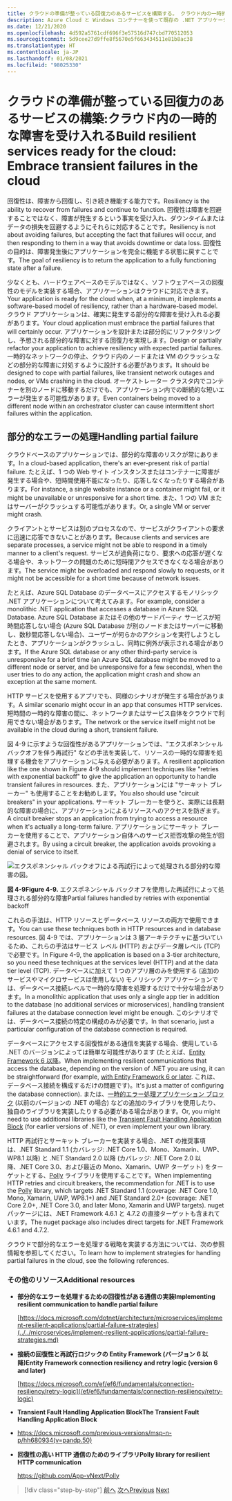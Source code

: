 ```yaml
---
title: クラウドの準備が整っている回復力のあるサービスを構築する。 クラウド内の一時的な障害を受け入れる
description: Azure Cloud と Windows コンテナーを使って既存の .NET アプリケーションを最新化する | クラウドに対応する回復力のあるサービスを構築する。 クラウド内の一時的な障害を受け入れる
ms.date: 12/21/2020
ms.openlocfilehash: 4d592a5761cdf696f3e57516d747cbd770512053
ms.sourcegitcommit: 5d9cee27d9ffe8f5670e5f663434511e81b8ac38
ms.translationtype: HT
ms.contentlocale: ja-JP
ms.lasthandoff: 01/08/2021
ms.locfileid: "98025330"
---
```

# <a name="build-resilient-services-ready-for-the-cloud-embrace-transient-failures-in-the-cloud"></a><span data-ttu-id="f1e72-105">クラウドの準備が整っている回復力のあるサービスの構築:クラウド内の一時的な障害を受け入れる</span><span class="sxs-lookup"><span data-stu-id="f1e72-105">Build resilient services ready for the cloud: Embrace transient failures in the cloud</span></span>

<span data-ttu-id="f1e72-106">回復性は、障害から回復し、引き続き機能する能力です。</span><span class="sxs-lookup"><span data-stu-id="f1e72-106">Resiliency is the ability to recover from failures and continue to function.</span></span> <span data-ttu-id="f1e72-107">回復性は障害を回避することではなく、障害が発生するという事実を受け入れ、ダウンタイムまたはデータの損失を回避するようにそれらに対応することです。</span><span class="sxs-lookup"><span data-stu-id="f1e72-107">Resiliency is not about avoiding failures, but accepting the fact that failures will occur, and then responding to them in a way that avoids downtime or data loss.</span></span> <span data-ttu-id="f1e72-108">回復性の目的は、障害発生後にアプリケーションを完全に機能する状態に戻すことです。</span><span class="sxs-lookup"><span data-stu-id="f1e72-108">The goal of resiliency is to return the application to a fully functioning state after a failure.</span></span>

<span data-ttu-id="f1e72-109">少なくとも、ハードウェアベースのモデルではなく、ソフトウェアベースの回復性のモデルを実装する場合、アプリケーションはクラウドに対応できます。</span><span class="sxs-lookup"><span data-stu-id="f1e72-109">Your application is ready for the cloud when, at a minimum, it implements a software-based model of resiliency, rather than a hardware-based model.</span></span> <span data-ttu-id="f1e72-110">クラウド アプリケーションは、確実に発生する部分的な障害を受け入れる必要があります。</span><span class="sxs-lookup"><span data-stu-id="f1e72-110">Your cloud application must embrace the partial failures that will certainly occur.</span></span> <span data-ttu-id="f1e72-111">アプリケーションを設計または部分的にリファクタリングし、予想される部分的な障害に対する回復力を実現します。</span><span class="sxs-lookup"><span data-stu-id="f1e72-111">Design or partially refactor your application to achieve resiliency with expected partial failures.</span></span> <span data-ttu-id="f1e72-112">一時的なネットワークの停止、クラウド内のノードまたは VM のクラッシュなどの部分的な障害に対処するように設計する必要があります。</span><span class="sxs-lookup"><span data-stu-id="f1e72-112">It should be designed to cope with partial failures, like transient network outages and nodes, or VMs crashing in the cloud.</span></span> <span data-ttu-id="f1e72-113">オーケストレーター クラスタ内でコンテナーを別のノードに移動するだけでも、アプリケーション内での断続的な短いエラーが発生する可能性があります。</span><span class="sxs-lookup"><span data-stu-id="f1e72-113">Even containers being moved to a different node within an orchestrator cluster can cause intermittent short failures within the application.</span></span>

## <a name="handling-partial-failure"></a><span data-ttu-id="f1e72-114">部分的なエラーの処理</span><span class="sxs-lookup"><span data-stu-id="f1e72-114">Handling partial failure</span></span>

<span data-ttu-id="f1e72-115">クラウドベースのアプリケーションでは、部分的な障害のリスクが常にあります。</span><span class="sxs-lookup"><span data-stu-id="f1e72-115">In a cloud-based application, there's an ever-present risk of partial failure.</span></span> <span data-ttu-id="f1e72-116">たとえば、1 つの Web サイト インスタンスまたはコンテナーに障害が発生する場合や、短時間使用不能になったり、応答しなくなったりする場合があります。</span><span class="sxs-lookup"><span data-stu-id="f1e72-116">For instance, a single website instance or a container might fail, or it might be unavailable or unresponsive for a short time.</span></span> <span data-ttu-id="f1e72-117">また、1 つの VM またはサーバーがクラッシュする可能性があります。</span><span class="sxs-lookup"><span data-stu-id="f1e72-117">Or, a single VM or server might crash.</span></span>

<span data-ttu-id="f1e72-118">クライアントとサービスは別のプロセスなので、サービスがクライアントの要求に迅速に応答できないことがあります。</span><span class="sxs-lookup"><span data-stu-id="f1e72-118">Because clients and services are separate processes, a service might not be able to respond in a timely manner to a client's request.</span></span> <span data-ttu-id="f1e72-119">サービスが過負荷になり、要求への応答が遅くなる場合や、ネットワークの問題のために短時間アクセスできなくなる場合があります。</span><span class="sxs-lookup"><span data-stu-id="f1e72-119">The service might be overloaded and respond slowly to requests, or it might not be accessible for a short time because of network issues.</span></span>

<span data-ttu-id="f1e72-120">たとえば、Azure SQL Database のデータベースにアクセスするモノリシック .NET アプリケーションについて考えてみます。</span><span class="sxs-lookup"><span data-stu-id="f1e72-120">For example, consider a monolithic .NET application that accesses a database in Azure SQL Database.</span></span> <span data-ttu-id="f1e72-121">Azure SQL Database またはその他のサードパーティ サービスが短時間応答しない場合 (Azure SQL Database が別のノードまたはサーバーに移動し、数秒間応答しない場合)、ユーザーが何らかのアクションを実行しようとしたとき、アプリケーションがクラッシュし、同時に例外が表示される場合があります。</span><span class="sxs-lookup"><span data-stu-id="f1e72-121">If the Azure SQL database or any other third-party service is unresponsive for a brief time (an Azure SQL database might be moved to a different node or server, and be unresponsive for a few seconds), when the user tries to do any action, the application might crash and show an exception at the same moment.</span></span>

<span data-ttu-id="f1e72-122">HTTP サービスを使用するアプリでも、同様のシナリオが発生する場合があります。</span><span class="sxs-lookup"><span data-stu-id="f1e72-122">A similar scenario might occur in an app that consumes HTTP services.</span></span> <span data-ttu-id="f1e72-123">短時間の一時的な障害の間に、ネットワークまたはサービス自体をクラウドで利用できない場合があります。</span><span class="sxs-lookup"><span data-stu-id="f1e72-123">The network or the service itself might not be available in the cloud during a short, transient failure.</span></span>

<span data-ttu-id="f1e72-124">図 4-9 に示すような回復性があるアプリケーションでは、"エクスポネンシャル バックオフを伴う再試行" などの手法を実装して、リソースの一時的な障害を処理する機会をアプリケーションに与える必要があります。</span><span class="sxs-lookup"><span data-stu-id="f1e72-124">A resilient application like the one shown in Figure 4-9 should implement techniques like "retries with exponential backoff" to give the application an opportunity to handle transient failures in resources.</span></span> <span data-ttu-id="f1e72-125">また、アプリケーションには "サーキット ブレーカー" も使用することをお勧めします。</span><span class="sxs-lookup"><span data-stu-id="f1e72-125">You also should use "circuit breakers" in your applications.</span></span> <span data-ttu-id="f1e72-126">サーキット ブレーカーを使うと、実際には長期的な障害の場合に、アプリケーションによるリソースへのアクセスを防ぎます。</span><span class="sxs-lookup"><span data-stu-id="f1e72-126">A circuit breaker stops an application from trying to access a resource when it's actually a long-term failure.</span></span> <span data-ttu-id="f1e72-127">アプリケーションにサーキット ブレーカーを使用することで、アプリケーション自体へのサービス拒否攻撃の発生が回避されます。</span><span class="sxs-lookup"><span data-stu-id="f1e72-127">By using a circuit breaker, the application avoids provoking a denial of service to itself.</span></span>

![エクスポネンシャル バックオフによる再試行によって処理される部分的な障害の図。](./media/retry-partial-failures.png)

<span data-ttu-id="f1e72-129">**図 4-9**</span><span class="sxs-lookup"><span data-stu-id="f1e72-129">**Figure 4-9.**</span></span> <span data-ttu-id="f1e72-130">エクスポネンシャル バックオフを使用した再試行によって処理される部分的な障害</span><span class="sxs-lookup"><span data-stu-id="f1e72-130">Partial failures handled by retries with exponential backoff</span></span>

<span data-ttu-id="f1e72-131">これらの手法は、HTTP リソースとデータベース リソースの両方で使用できます。</span><span class="sxs-lookup"><span data-stu-id="f1e72-131">You can use these techniques both in HTTP resources and in database resources.</span></span> <span data-ttu-id="f1e72-132">図 4-9 では、アプリケーションは 3 層アーキテクチャに基づいているため、これらの手法はサービス レベル (HTTP) およびデータ層レベル (TCP) で必要です。</span><span class="sxs-lookup"><span data-stu-id="f1e72-132">In Figure 4-9, the application is based on a 3-tier architecture, so you need these techniques at the services level (HTTP) and at the data tier level (TCP).</span></span> <span data-ttu-id="f1e72-133">データベースに加えて 1 つのアプリ層のみを使用する (追加のサービスやマイクロサービスは使用しない) モノリシック アプリケーションでは、データベース接続レベルで一時的な障害を処理するだけで十分な場合があります。</span><span class="sxs-lookup"><span data-stu-id="f1e72-133">In a monolithic application that uses only a single app tier in addition to the database (no additional services or microservices), handling transient failures at the database connection level might be enough.</span></span> <span data-ttu-id="f1e72-134">このシナリオでは、データベース接続の特定の構成のみが必要です。</span><span class="sxs-lookup"><span data-stu-id="f1e72-134">In that scenario, just a particular configuration of the database connection is required.</span></span>

<span data-ttu-id="f1e72-135">データベースにアクセスする回復性がある通信を実装する場合、使用している .NET のバージョンによっては簡単な可能性があります (たとえば、[Entity Framework 6 以降](/ef/ef6/fundamentals/connection-resiliency/retry-logic)。</span><span class="sxs-lookup"><span data-stu-id="f1e72-135">When implementing resilient communications that access the database, depending on the version of .NET you are using, it can be straightforward (for example, [with Entity Framework 6 or later](/ef/ef6/fundamentals/connection-resiliency/retry-logic).</span></span> <span data-ttu-id="f1e72-136">これは、データベース接続を構成するだけの問題です)。</span><span class="sxs-lookup"><span data-stu-id="f1e72-136">It's just a matter of configuring the database connection).</span></span> <span data-ttu-id="f1e72-137">または、[一時的エラー処理アプリケーション ブロック](/previous-versions/msp-n-p/hh680934(v=pandp.50)) (以前のバージョンの .NET の場合) などの追加のライブラリを使用したり、独自のライブラリを実装したりする必要がある場合があります。</span><span class="sxs-lookup"><span data-stu-id="f1e72-137">Or, you might need to use additional libraries like the [Transient Fault Handling Application Block](/previous-versions/msp-n-p/hh680934(v=pandp.50)) (for earlier versions of .NET), or even implement your own library.</span></span>

<span data-ttu-id="f1e72-138">HTTP 再試行とサーキット ブレーカーを実装する場合、.NET の推奨事項は、.NET Standard 1.1 (カバレッジ: .NET Core 1.0、Mono、Xamarin、UWP、WP8.1 以降) と .NET Standard 2.0 以降 (カバレッジ: .NET Core 2.0 以降、.NET Core 3.0、および最近の Mono、Xamarin、UWP ターゲット) をターゲットとする、[Polly](https://github.com/App-vNext/Polly) ライブラリを使用することです。</span><span class="sxs-lookup"><span data-stu-id="f1e72-138">When implementing HTTP retries and circuit breakers, the recommendation for .NET is to use the [Polly](https://github.com/App-vNext/Polly) library, which targets .NET Standard 1.1 (coverage: .NET Core 1.0, Mono, Xamarin, UWP, WP8.1+) and .NET Standard 2.0+ (coverage: .NET Core 2.0+, .NET Core 3.0, and later Mono, Xamarin and UWP targets).</span></span> <span data-ttu-id="f1e72-139">nuget パッケージには、.NET Framework 4.6.1 と 4.7.2 の直接ターゲットも含まれています。</span><span class="sxs-lookup"><span data-stu-id="f1e72-139">The nuget package also includes direct targets for .NET Framework 4.6.1 and 4.7.2.</span></span>

<span data-ttu-id="f1e72-140">クラウドで部分的なエラーを処理する戦略を実装する方法については、次の参照情報を参照してください。</span><span class="sxs-lookup"><span data-stu-id="f1e72-140">To learn how to implement strategies for handling partial failures in the cloud, see the following references.</span></span>

### <a name="additional-resources"></a><span data-ttu-id="f1e72-141">その他のリソース</span><span class="sxs-lookup"><span data-stu-id="f1e72-141">Additional resources</span></span>

- <span data-ttu-id="f1e72-142">**部分的なエラーを処理するための回復性がある通信の実装**</span><span class="sxs-lookup"><span data-stu-id="f1e72-142">**Implementing resilient communication to handle partial failure**</span></span>

    [https://docs.microsoft.com/dotnet/architecture/microservices/implement-resilient-applications/partial-failure-strategies](../../microservices/implement-resilient-applications/partial-failure-strategies.md)

- <span data-ttu-id="f1e72-143">**接続の回復性と再試行ロジックの Entity Framework (バージョン 6 以降)**</span><span class="sxs-lookup"><span data-stu-id="f1e72-143">**Entity Framework connection resiliency and retry logic (version 6 and later)**</span></span>

    [https://docs.microsoft.com/ef/ef6/fundamentals/connection-resiliency/retry-logic](/ef/ef6/fundamentals/connection-resiliency/retry-logic)

- <span data-ttu-id="f1e72-144">**Transient Fault Handling Application Block**</span><span class="sxs-lookup"><span data-stu-id="f1e72-144">**The Transient Fault Handling Application Block**</span></span>

- <https://docs.microsoft.com/previous-versions/msp-n-p/hh680934(v=pandp.50)>

- <span data-ttu-id="f1e72-145">**回復性の高い HTTP 通信のためのライブラリ**</span><span class="sxs-lookup"><span data-stu-id="f1e72-145">**Polly library for resilient HTTP communication**</span></span>

    <https://github.com/App-vNext/Polly>

>[!div class="step-by-step"]
><span data-ttu-id="f1e72-146">[前へ](when-to-deploy-windows-containers-to-azure-container-service-kubernetes.md)
>[次へ](modernize-your-apps-with-monitoring-and-telemetry.md)</span><span class="sxs-lookup"><span data-stu-id="f1e72-146">[Previous](when-to-deploy-windows-containers-to-azure-container-service-kubernetes.md)
[Next](modernize-your-apps-with-monitoring-and-telemetry.md)</span></span>
